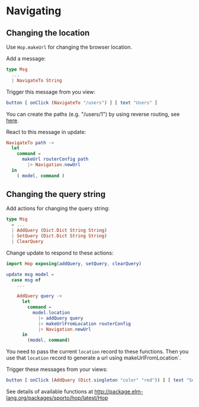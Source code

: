 # Navigating

## Changing the location

Use `Hop.makeUrl` for changing the browser location.

Add a message:

```elm
type Msg
  ...
  | NavigateTo String
```

Trigger this message from you view:

```elm
button [ onClick (NavigateTo "/users") ] [ text "Users" ]
```

You can create the paths (e.g. "/users/1") by using reverse routing, see [here](https://github.com/sporto/hop/blob/master/docs/building-routes.md#reverse-routing).

React to this message in update:

```elm
NavigateTo path ->
  let
    command =
      makeUrl routerConfig path
        |> Navigation.newUrl
  in
    ( model, command )
```

## Changing the query string

Add actions for changing the query string:

```elm
type Msg
  = ...
  | AddQuery (Dict.Dict String String)
  | SetQuery (Dict.Dict String String)
  | ClearQuery
```

Change update to respond to these actions:

```elm
import Hop exposing(addQuery, setQuery, clearQuery)

update msg model =
  case msg of
    ...

    AddQuery query ->
      let
        command =
          model.location
            |> addQuery query
            |> makeUrlFromLocation routerConfig
            |> Navigation.newUrl
      in
        (model, command)
```

You need to pass the current `location` record to these functions. Then you use that `location` record to generate a url using makeUrlFromLocation`.

Trigger these messages from your views:

```elm
button [ onClick (AddQuery (Dict.singleton "color" "red")) ] [ text "Set query" ]
```

See details of available functions at <http://package.elm-lang.org/packages/sporto/hop/latest/Hop>
